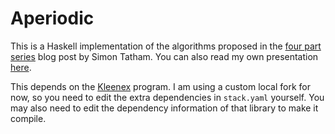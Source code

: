 # Aperiodic

This is a Haskell implementation of the algorithms proposed in the [four part series](https://www.chiark.greenend.org.uk/~sgtatham/quasiblog/aperiodic-tilings/) blog post by Simon Tatham. You can also read my own presentation [here](https://trebor-huang.github.io/forest/tile-0001.xml).

This depends on the [Kleenex](https://github.com/diku-kmc/kleenexlang/) program. I am using a custom local fork for now, so you need to edit the extra dependencies in `stack.yaml` yourself. You may also need to edit the dependency information of that library to make it compile.
